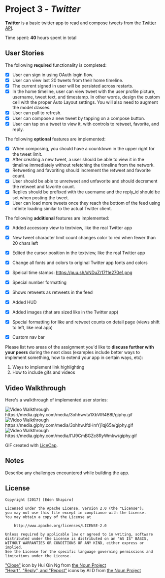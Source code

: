 # Project 3 - *Twitter*

**Twitter** is a basic twitter app to read and compose tweets from the [Twitter API](https://apps.twitter.com/).

Time spent: **40** hours spent in total

## User Stories

The following **required** functionality is completed:

- [x] User can sign in using OAuth login flow.
- [x] User can view last 20 tweets from their home timeline.
- [x] The current signed in user will be persisted across restarts.
- [x] In the home timeline, user can view tweet with the user profile picture, username, tweet text, and timestamp.  In other words, design the custom cell with the proper Auto Layout settings.  You will also need to augment the model classes.
- [x] User can pull to refresh.
- [x] User can compose a new tweet by tapping on a compose button.
- [x] User can tap on a tweet to view it, with controls to retweet, favorite, and reply.

The following **optional** features are implemented:

- [x] When composing, you should have a countdown in the upper right for the tweet limit.
- [x] After creating a new tweet, a user should be able to view it in the timeline immediately without refetching the timeline from the network.
- [x] Retweeting and favoriting should increment the retweet and favorite count.
- [x] User should be able to unretweet and unfavorite and should decrement the retweet and favorite count.
- [x] Replies should be prefixed with the username and the reply_id should be set when posting the tweet.
- [x] User can load more tweets once they reach the bottom of the feed using infinite loading similar to the actual Twitter client.

The following **additional** features are implemented:

- [x] Added accessory view to textview, like the real Twitter app
- [x] New tweet character limit count changes color to red when fewer than 20 chars left
- [x] Edited the cursor position in the textview, like the real Twitter app
- [x] Change all fonts and colors to original Twitter app fonts and colors
- [x] Speical time stamps: https://puu.sh/xNDuZ/17f1e270e1.png
- [x] Special number formatting
- [x] Shows retweets as retweets in the feed
- [x] Added HUD
- [x] Added images (that are sized like in the Twitter app)
- [x] Special formatting for like and retweet counts on detail page (views shift to left, like real app)
- [x] Custom nav bar




Please list two areas of the assignment you'd like to **discuss further with your peers** during the next class (examples include better ways to implement something, how to extend your app in certain ways, etc):

1. Ways to implement link highlighting
2. How to include gifs and videos

## Video Walkthrough

Here's a walkthrough of implemented user stories: 

<img src='https://media.giphy.com/media/3ohhwvta1XbVlR4B8I/giphy.gif' title='Video Walkthrough' width='' alt='Video Walkthrough' />  
https://media.giphy.com/media/3ohhwvta1XbVlR4B8I/giphy.gif

<img src='https://media.giphy.com/media/3ohhwJfdHmYj1qj65a/giphy.gif' title='Video Walkthrough2' width='' alt='Video Walkthrough' />  
https://media.giphy.com/media/3ohhwJfdHmYj1qj65a/giphy.gif

<img src='https://media.giphy.com/media/l1J9CmBGZc8RyWmkw/giphy.gif' title='Video Walkthrough3' width='' alt='Video Walkthrough' />  
https://media.giphy.com/media/l1J9CmBGZc8RyWmkw/giphy.gif


GIF created with [LiceCap](http://www.cockos.com/licecap/).

## Notes

Describe any challenges encountered while building the app.

## License

    Copyright [2017] [Eden Shapiro]

    Licensed under the Apache License, Version 2.0 (the "License");
    you may not use this file except in compliance with the License.
    You may obtain a copy of the License at

        http://www.apache.org/licenses/LICENSE-2.0

    Unless required by applicable law or agreed to in writing, software
    distributed under the License is distributed on an "AS IS" BASIS,
    WITHOUT WARRANTIES OR CONDITIONS OF ANY KIND, either express or implied.
    See the License for the specific language governing permissions and
    limitations under the License.




["Close"](https://thenounproject.com/search/?q=x&i=636464) icon by Hui Qin Ng from [the Noun Project](http://thenounproject.com/)  
["Heart", "Reply", and "Repost"](https://thenounproject.com/albertine3/collection/fb-tw-timeline-icon/?oq=twitter&cidx=5&i=438344) icons by Al D from [the Noun Project](http://thenounproject.com/)  



